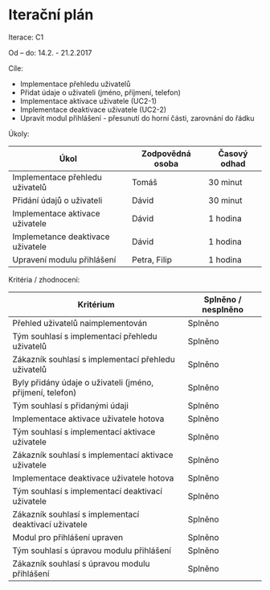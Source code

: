 <h1>Iterační plán</h1>
Iterace:  C1

Od – do: 14.2. - 21.2.2017


Cíle:
- Implementace přehledu uživatelů
- Přidat údaje o uživateli (jméno, příjmení, telefon)
- Implementace aktivace uživatele (UC2-1)
- Implementace deaktivace uživatele (UC2-2)
- Upravit modul přihlášení - přesunutí do horní části, zarovnání do řádku

Úkoly:

|Úkol|	Zodpovědná osoba|	Časový odhad|
|---|---|---|
|Implementace přehledu uživatelů|Tomáš|30 minut|
|Přidání údajů o uživateli|Dávid|30 minut|
|Implementace aktivace uživatele|Dávid|1 hodina|
|Implemetance deaktivace uživatele|Dávid|1 hodina|
|Upravení modulu přihlášení|Petra, Filip|1 hodina|

Kritéria / zhodnocení:

|Kritérium	|Splněno / nesplněno|
|---|---|
|Přehled uživatelů naimplementován|Splněno|
|Tým souhlasí s implementací přehledu uživatelů|Splněno|
|Zákazník souhlasí s implementací přehledu uživatelů|Splněno|
|Byly přidány údaje o uživateli (jméno, přijmení, telefon)|Splněno|
|Tým souhlasí s přidanými údaji|Splněno|
|Implementace aktivace uživatele hotova|Splněno|
|Tým souhlasí s implementací aktivace uživatele|Splněno|
|Zákazník souhlasí s implementací aktivace uživatele|Splněno|
|Implementace deaktivace uživatele hotova|Splněno|
|Tým souhlasí s implementací deaktivací uživatele|Splněno|
|Zákazník souhlasí s implementací deaktivací uživatele|Splněno|
|Modul pro přihlášení upraven|Splněno|
|Tým souhlasí s úpravou modulu přihlášení|Splněno|
|Zákazník souhlasí s úpravou modulu přihlášení|Splněno|

